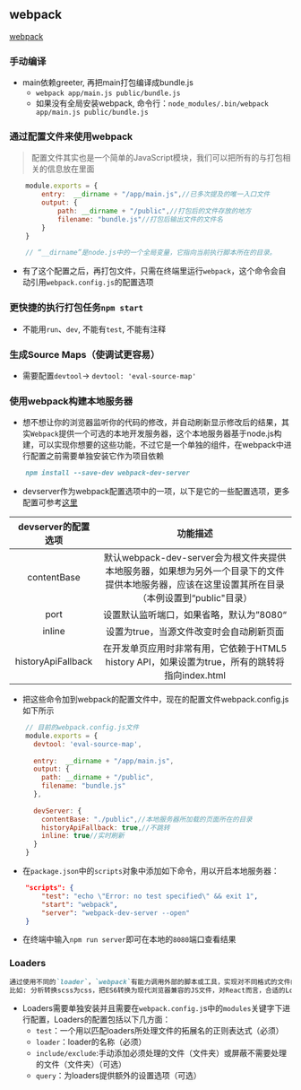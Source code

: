 ## webpack

[webpack](www.jianshu.com/p/42e11515c10f)

### 手动编译 
- main依赖greeter, 再把main打包编译成bundle.js
    - `webpack app/main.js public/bundle.js` 
    - 如果没有全局安装webpack, 命令行：`node_modules/.bin/webpack app/main.js public/bundle.js`
        
        
### 通过配置文件来使用webpack
> 配置文件其实也是一个简单的JavaScript模块，我们可以把所有的与打包相关的信息放在里面
```javascript
    module.exports = {
        entry:  __dirname + "/app/main.js",//已多次提及的唯一入口文件
        output: {
            path: __dirname + "/public",//打包后的文件存放的地方
            filename: "bundle.js"//打包后输出文件的文件名
        }
    }
    
    // “__dirname”是node.js中的一个全局变量，它指向当前执行脚本所在的目录。
```
- 有了这个配置之后，再打包文件，只需在终端里运行`webpack`，这个命令会自动引用`webpack.config.js`的配置选项


### 更快捷的执行打包任务`npm start`
- 不能用`run`、`dev`, 不能有`test`, 不能有注释


### 生成Source Maps（使调试更容易）
- 需要配置`devtool`-> `devtool: 'eval-source-map'`


### 使用webpack构建本地服务器
- 想不想让你的浏览器监听你的代码的修改，并自动刷新显示修改后的结果，其实`Webpack`提供一个可选的本地开发服务器，这个本地服务器基于node.js构建，可以实现你想要的这些功能，不过它是一个单独的组件，在webpack中进行配置之前需要单独安装它作为项目依赖
```markdown
    npm install --save-dev webpack-dev-server
```

- devserver作为webpack配置选项中的一项，以下是它的一些配置选项，更多配置可参考[这里](https://webpack.js.org/configuration/dev-server/)

|devserver的配置选项|功能描述|
|:--:|:--:|
| contentBase| 	默认webpack-dev-server会为根文件夹提供本地服务器，如果想为另外一个目录下的文件提供本地服务器，应该在这里设置其所在目录（本例设置到“public"目录）|  
| port  | 设置默认监听端口，如果省略，默认为”8080“ | 
| inline  | 设置为true，当源文件改变时会自动刷新页面 | 
| historyApiFallback | 在开发单页应用时非常有用，它依赖于HTML5 history API，如果设置为true，所有的跳转将指向index.html | 

- 把这些命令加到webpack的配置文件中，现在的配置文件webpack.config.js如下所示

```javascript
    // 目前的webpack.config.js文件
    module.exports = {
      devtool: 'eval-source-map',
    
      entry:  __dirname + "/app/main.js",
      output: {
        path: __dirname + "/public",
        filename: "bundle.js"
      },
    
      devServer: {
        contentBase: "./public",//本地服务器所加载的页面所在的目录
        historyApiFallback: true,//不跳转
        inline: true//实时刷新
      } 
    }
```

- 在`package.json`中的`scripts`对象中添加如下命令，用以开启本地服务器：
```json
    "scripts": {
        "test": "echo \"Error: no test specified\" && exit 1",
        "start": "webpack",
        "server": "webpack-dev-server --open"
    }
```

- 在终端中输入`npm run server`即可在本地的`8080`端口查看结果



### Loaders
```markdown
通过使用不同的`loader`，`webpack`有能力调用外部的脚本或工具，实现对不同格式的文件的处理
比如: 分析转换scss为css，把ES6转换为现代浏览器兼容的JS文件，对React而言，合适的Loaders可以把React的中用到的JSX文件转换为JS文件
```

- Loaders需要单独安装并且需要在`webpack.config.j`s中的`modules`关键字下进行配置，Loaders的配置包括以下几方面：
    - `test`：一个用以匹配loaders所处理文件的拓展名的正则表达式（必须）
    - `loader`：loader的名称（必须）
    - `include/exclude`:手动添加必须处理的文件（文件夹）或屏蔽不需要处理的文件（文件夹）（可选）
    - `query`：为loaders提供额外的设置选项（可选）